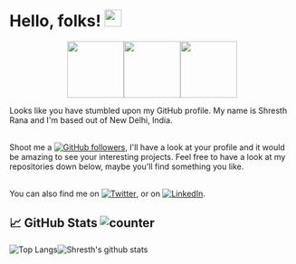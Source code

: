 # Hello, folks! <img src="https://raw.githubusercontent.com/MartinHeinz/MartinHeinz/master/wave.gif" width="30px">
<p align="center">
  <img src="https://i.giphy.com/media/LMt9638dO8dftAjtco/200.webp" width="100"><img src="https://i.giphy.com/media/KzJkzjggfGN5Py6nkT/200.webp" width="100"><img src="https://i.giphy.com/media/IdyAQJVN2kVPNUrojM/200.webp" width="100">
</p> 
Looks like you have stumbled upon my GitHub profile.  
My name is Shresth Rana and I'm based out of New Delhi, India.  
<br/><br/> 

Shoot me a [![GitHub followers](https://img.shields.io/github/followers/Nem3sisX.svg?style=social&label=Follow)](https://github.com/Nem3sisX?tab=followers), I'll have a look at your profile and it would be amazing to see your interesting projects. Feel free to have a look at my repositories down below, maybe you'll find something you like. 
<br/><br/> 

You can also find me on [![Twitter][1.2]][1], or on [![LinkedIn][2.2]][2].

[1.2]: http://i.imgur.com/wWzX9uB.png (twitter icon without padding)
[2.2]: https://raw.githubusercontent.com/MartinHeinz/MartinHeinz/master/linkedin-3-16.png (LinkedIn icon without padding)
[1]: https://twitter.com/TheShresthRana
[2]: https://www.linkedin.com/in/shresthrana/

## :chart_with_upwards_trend: GitHub Stats ![counter](https://enpbwuuczaqrxu7.m.pipedream.net)


![Top Langs](https://github-readme-stats.vercel.app/api/top-langs/?username=Nem3sisX&layout=compact&theme=radical)![Shresth's github stats](https://github-readme-stats.vercel.app/api?username=Nem3sisX&theme=radical&hide=issues)

